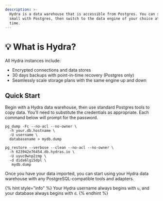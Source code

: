 ```yaml
---
description: >-
  Hydra is a data warehouse that is accessible from Postgres. You can start
  small with Postgres, then switch to the data engine of your choice at any
  time.
---
```


# 💡 What is Hydra?

All Hydra instances include:

* Encrypted connections and data stores
* 30 days backups with point-in-time recovery (Postgres only)
* Seamlessly scale storage plans with the same engine up and down

## Quick Start

Begin with a Hydra data warehouse, then use standard Postgres tools to copy data. You'll need to substitute the credentials as appropriate. Each command below will prompt for the password.

```shell
pg_dump -Fc --no-acl --no-owner \
  -h your.db.hostname \
  -U username \
  databasename > mydb.dump
  
pg_restore --verbose --clean --no-acl --no-owner \
  -h 623942e76454.db.hydras.io \
  -U uyuc0wnp2zmp \
  -d dida6lgi5dpl \
   mydb.dump
```

Once you have your data imported, you can start using your Hydra data warehouse with any PostgreSQL-compatible tools and adapters.

{% hint style="info" %}
Your Hydra username always begins with `u`, and your database always begins with `d`.
{% endhint %}
